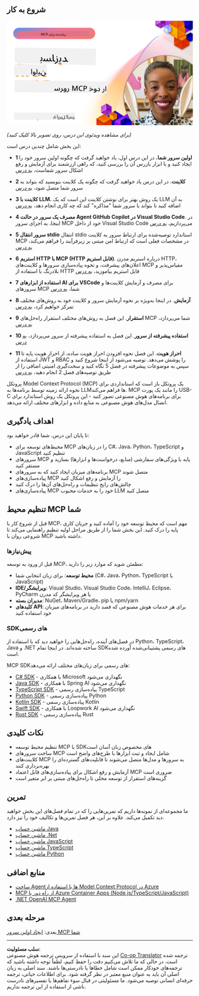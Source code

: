 <!--
CO_OP_TRANSLATOR_METADATA:
{
  "original_hash": "f400d87053221363769113c24f117248",
  "translation_date": "2025-10-06T22:07:12+00:00",
  "source_file": "03-GettingStarted/README.md",
  "language_code": "fa"
}
-->
## شروع به کار  

[![ساخت اولین سرور MCP](../../../translated_images/04.0ea920069efd979a0b2dad51e72c1df7ead9c57b3305796068a6cee1f0dd6674.fa.png)](https://youtu.be/sNDZO9N4m9Y)

_(برای مشاهده ویدئوی این درس، روی تصویر بالا کلیک کنید)_

این بخش شامل چندین درس است:

- **1 اولین سرور شما**، در این درس اول، یاد خواهید گرفت که چگونه اولین سرور خود را ایجاد کنید و با ابزار بازرس آن را بررسی کنید، که راهی ارزشمند برای آزمایش و رفع اشکال سرور شماست، [به درس](01-first-server/README.md)

- **2 کلاینت**، در این درس یاد خواهید گرفت که چگونه یک کلاینت بنویسید که بتواند به سرور شما متصل شود، [به درس](02-client/README.md)

- **3 کلاینت با LLM**، یک روش بهتر برای نوشتن کلاینت این است که یک LLM به آن اضافه کنید تا بتواند با سرور شما "مذاکره" کند که چه کاری انجام دهد، [به درس](03-llm-client/README.md)

- **4 مصرف یک سرور در حالت Agent GitHub Copilot در Visual Studio Code**. در اینجا، به اجرای سرور MCP خود از داخل Visual Studio Code می‌پردازیم، [به درس](04-vscode/README.md)

- **5 سرور انتقال stdio** انتقال stdio استاندارد توصیه‌شده برای ارتباط سرور به کلاینت MCP در مشخصات فعلی است که ارتباط امن مبتنی بر زیرفرآیند را فراهم می‌کند، [به درس](05-stdio-server/README.md)

- **6 استریم HTTP با MCP (HTTP قابل استریم)**. درباره استریم مدرن HTTP، اعلان‌های پیشرفت، و نحوه پیاده‌سازی سرورها و کلاینت‌های MCP مقیاس‌پذیر و بلادرنگ با استفاده از HTTP قابل استریم بیاموزید، [به درس](06-http-streaming/README.md)

- **7 استفاده از ابزارهای AI برای VSCode** برای مصرف و آزمایش کلاینت‌ها و سرورهای MCP شما، [به درس](07-aitk/README.md)

- **8 آزمایش**. در اینجا به‌ویژه بر نحوه آزمایش سرور و کلاینت خود به روش‌های مختلف تمرکز خواهیم کرد، [به درس](08-testing/README.md)

- **9 استقرار**. این فصل به روش‌های مختلف استقرار راه‌حل‌های MCP شما می‌پردازد، [به درس](09-deployment/README.md)

- **10 استفاده پیشرفته از سرور**. این فصل به استفاده پیشرفته از سرور می‌پردازد، [به درس](./10-advanced/README.md)

- **11 احراز هویت**. این فصل نحوه افزودن احراز هویت ساده، از احراز هویت پایه تا استفاده از JWT و RBAC را پوشش می‌دهد. توصیه می‌شود از اینجا شروع کنید و سپس به موضوعات پیشرفته در فصل 5 نگاه کنید و سخت‌گیری امنیتی اضافی را از طریق توصیه‌های فصل 2 انجام دهید، [به درس](./11-simple-auth/README.md)

پروتکل Model Context Protocol (MCP) یک پروتکل باز است که استانداردی برای نحوه ارائه زمینه توسط برنامه‌ها به LLM‌ها فراهم می‌کند. MCP را مانند یک پورت USB-C برای برنامه‌های هوش مصنوعی تصور کنید - این پروتکل یک روش استاندارد برای اتصال مدل‌های هوش مصنوعی به منابع داده و ابزارهای مختلف ارائه می‌دهد.

## اهداف یادگیری

تا پایان این درس، شما قادر خواهید بود:

- محیط‌های توسعه برای MCP را در زبان‌های C#، Java، Python، TypeScript و JavaScript تنظیم کنید
- سرورهای MCP پایه با ویژگی‌های سفارشی (منابع، درخواست‌ها و ابزارها) بسازید و مستقر کنید
- برنامه‌های میزبان ایجاد کنید که به سرورهای MCP متصل شوند
- پیاده‌سازی‌های MCP را آزمایش و رفع اشکال کنید
- چالش‌های رایج تنظیمات و راه‌حل‌های آن‌ها را درک کنید
- پیاده‌سازی‌های MCP خود را به خدمات محبوب LLM متصل کنید

## تنظیم محیط MCP شما

قبل از شروع کار با MCP، مهم است که محیط توسعه خود را آماده کنید و جریان کاری پایه را درک کنید. این بخش شما را از طریق مراحل اولیه تنظیم راهنمایی می‌کند تا شروعی روان با MCP داشته باشید.

### پیش‌نیازها

قبل از ورود به توسعه MCP، مطمئن شوید که موارد زیر را دارید:

- **محیط توسعه**: برای زبان انتخابی شما (C#، Java، Python، TypeScript یا JavaScript)
- **IDE/ویرایشگر**: Visual Studio، Visual Studio Code، IntelliJ، Eclipse، PyCharm یا هر ویرایشگر کد مدرن
- **مدیران بسته**: NuGet، Maven/Gradle، pip یا npm/yarn
- **کلیدهای API**: برای هر خدمات هوش مصنوعی که قصد دارید در برنامه‌های میزبان خود استفاده کنید

### SDKهای رسمی

در فصل‌های آینده، راه‌حل‌هایی را خواهید دید که با استفاده از Python، TypeScript، Java و .NET ساخته شده‌اند. در اینجا تمام SDKهای رسمی پشتیبانی‌شده آورده شده است.

MCP SDKهای رسمی برای زبان‌های مختلف ارائه می‌دهد:
- [C# SDK](https://github.com/modelcontextprotocol/csharp-sdk) - با همکاری Microsoft نگهداری می‌شود
- [Java SDK](https://github.com/modelcontextprotocol/java-sdk) - با همکاری Spring AI نگهداری می‌شود
- [TypeScript SDK](https://github.com/modelcontextprotocol/typescript-sdk) - پیاده‌سازی رسمی TypeScript
- [Python SDK](https://github.com/modelcontextprotocol/python-sdk) - پیاده‌سازی رسمی Python
- [Kotlin SDK](https://github.com/modelcontextprotocol/kotlin-sdk) - پیاده‌سازی رسمی Kotlin
- [Swift SDK](https://github.com/modelcontextprotocol/swift-sdk) - با همکاری Loopwork AI نگهداری می‌شود
- [Rust SDK](https://github.com/modelcontextprotocol/rust-sdk) - پیاده‌سازی رسمی Rust

## نکات کلیدی

- تنظیم محیط توسعه MCP با SDKهای مخصوص زبان آسان است
- ساخت سرورهای MCP شامل ایجاد و ثبت ابزارها با طرح‌های واضح است
- کلاینت‌های MCP به سرورها و مدل‌ها متصل می‌شوند تا قابلیت‌های گسترده‌ای را بهره‌برداری کنند
- آزمایش و رفع اشکال برای پیاده‌سازی‌های قابل اعتماد MCP ضروری است
- گزینه‌های استقرار از توسعه محلی تا راه‌حل‌های مبتنی بر ابر متغیر است

## تمرین

ما مجموعه‌ای از نمونه‌ها داریم که تمرین‌هایی را که در تمام فصل‌های این بخش خواهید دید تکمیل می‌کند. علاوه بر این، هر فصل تمرین‌ها و تکالیف خود را نیز دارد.

- [ماشین حساب Java](./samples/java/calculator/README.md)
- [ماشین حساب .Net](../../../03-GettingStarted/samples/csharp)
- [ماشین حساب JavaScript](./samples/javascript/README.md)
- [ماشین حساب TypeScript](./samples/typescript/README.md)
- [ماشین حساب Python](../../../03-GettingStarted/samples/python)

## منابع اضافی

- [ساخت Agentها با استفاده از Model Context Protocol در Azure](https://learn.microsoft.com/azure/developer/ai/intro-agents-mcp)
- [MCP از راه دور با Azure Container Apps (Node.js/TypeScript/JavaScript)](https://learn.microsoft.com/samples/azure-samples/mcp-container-ts/mcp-container-ts/)
- [.NET OpenAI MCP Agent](https://learn.microsoft.com/samples/azure-samples/openai-mcp-agent-dotnet/openai-mcp-agent-dotnet/)

## مرحله بعدی

بعدی: [ایجاد اولین سرور MCP شما](01-first-server/README.md)

---

**سلب مسئولیت**:  
این سند با استفاده از سرویس ترجمه هوش مصنوعی [Co-op Translator](https://github.com/Azure/co-op-translator) ترجمه شده است. در حالی که ما تلاش می‌کنیم دقت را حفظ کنیم، لطفاً توجه داشته باشید که ترجمه‌های خودکار ممکن است شامل خطاها یا نادرستی‌ها باشند. سند اصلی به زبان اصلی آن باید به عنوان منبع معتبر در نظر گرفته شود. برای اطلاعات حیاتی، ترجمه حرفه‌ای انسانی توصیه می‌شود. ما مسئولیتی در قبال سوء تفاهم‌ها یا تفسیرهای نادرست ناشی از استفاده از این ترجمه نداریم.